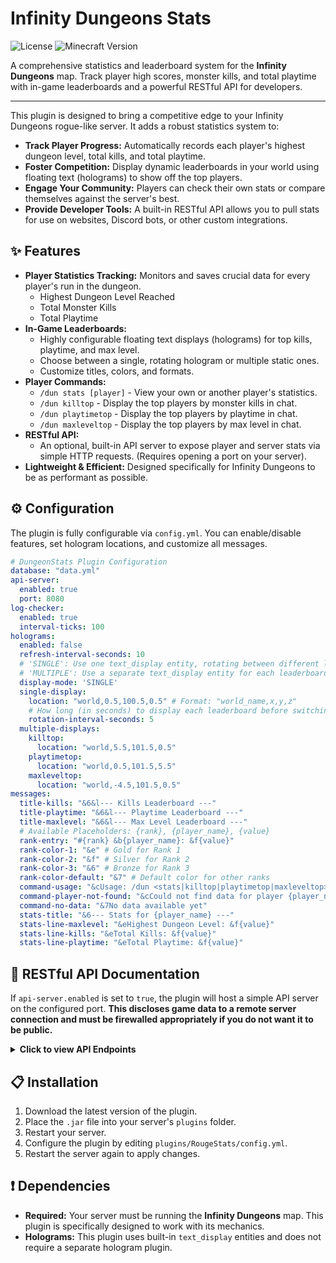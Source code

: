 # Infinity Dungeons Stats

![License](https://img.shields.io/badge/License-MIT-blue.svg) ![Minecraft Version](https://img.shields.io/badge/Minecraft-1.21+-green.svg)

A comprehensive statistics and leaderboard system for the **Infinity Dungeons** map. Track player high scores, monster kills, and total playtime with in-game leaderboards and a powerful RESTful API for developers.

---

This plugin is designed to bring a competitive edge to your Infinity Dungeons rogue-like server. It adds a robust statistics system to:
*   **Track Player Progress:** Automatically records each player's highest dungeon level, total kills, and total playtime.
*   **Foster Competition:** Display dynamic leaderboards in your world using floating text (holograms) to show off the top players.
*   **Engage Your Community:** Players can check their own stats or compare themselves against the server's best.
*   **Provide Developer Tools:** A built-in RESTful API allows you to pull stats for use on websites, Discord bots, or other custom integrations.

## ✨ Features

*   **Player Statistics Tracking:** Monitors and saves crucial data for every player's run in the dungeon.
    *   Highest Dungeon Level Reached
    *   Total Monster Kills
    *   Total Playtime
*   **In-Game Leaderboards:**
    *   Highly configurable floating text displays (holograms) for top kills, playtime, and max level.
    *   Choose between a single, rotating hologram or multiple static ones.
    *   Customize titles, colors, and formats.
*   **Player Commands:**
    *   `/dun stats [player]` - View your own or another player's statistics.
    *   `/dun killtop` - Display the top players by monster kills in chat.
    *   `/dun playtimetop` - Display the top players by playtime in chat.
    *   `/dun maxleveltop` - Display the top players by max level in chat.
*   **RESTful API:**
    *   An optional, built-in API server to expose player and server stats via simple HTTP requests. (Requires opening a port on your server).
*   **Lightweight & Efficient:** Designed specifically for Infinity Dungeons to be as performant as possible.

## ⚙️ Configuration

The plugin is fully configurable via `config.yml`. You can enable/disable features, set hologram locations, and customize all messages.

```yaml
# DungeonStats Plugin Configuration
database: "data.yml"
api-server:
  enabled: true
  port: 8080
log-checker:
  enabled: true
  interval-ticks: 100
holograms:
  enabled: false
  refresh-interval-seconds: 10
  # 'SINGLE': Use one text_display entity, rotating between different leaderboards.
  # 'MULTIPLE': Use a separate text_display entity for each leaderboard.
  display-mode: 'SINGLE'
  single-display:
    location: "world,0.5,100.5,0.5" # Format: "world_name,x,y,z"
    # How long (in seconds) to display each leaderboard before switching to the next.
    rotation-interval-seconds: 5
  multiple-displays:
    killtop:
      location: "world,5.5,101.5,0.5"
    playtimetop:
      location: "world,0.5,101.5,5.5"
    maxleveltop:
      location: "world,-4.5,101.5,0.5"
messages:
  title-kills: "&6&l--- Kills Leaderboard ---"
  title-playtime: "&6&l--- Playtime Leaderboard ---"
  title-maxlevel: "&6&l--- Max Level Leaderboard ---"
  # Available Placeholders: {rank}, {player_name}, {value}
  rank-entry: "#{rank} &b{player_name}: &f{value}"
  rank-color-1: "&e" # Gold for Rank 1
  rank-color-2: "&f" # Silver for Rank 2
  rank-color-3: "&6" # Bronze for Rank 3
  rank-color-default: "&7" # Default color for other ranks
  command-usage: "&cUsage: /dun <stats|killtop|playtimetop|maxleveltop>"
  command-player-not-found: "&cCould not find data for player {player_name}"
  command-no-data: "&7No data available yet"
  stats-title: "&6--- Stats for {player_name} ---"
  stats-line-maxlevel: "&eHighest Dungeon Level: &f{value}"
  stats-line-kills: "&eTotal Kills: &f{value}"
  stats-line-playtime: "&eTotal Playtime: &f{value}"
```

## 🔌 RESTful API Documentation

If `api-server.enabled` is set to `true`, the plugin will host a simple API server on the configured port. **This discloses game data to a remote server connection and must be firewalled appropriately if you do not want it to be public.**

<details>
<summary><b>Click to view API Endpoints</b></summary>

### GET /players

Returns a list of online players and their current status.

**Example Response:**
```json
[
  {
    "name": "Steve3184",
    "status": "waiting",
    "health": 20.0,
    "armor": 0.0
  },
  {
    "name": "AdLambXD",
    "status": "ingame",
    "health": 15.0,
    "armor": 4.0
  },
  {
    "name": "Mark_Q",
    "status": "spectator",
    "health": 20.0,
    "armor": 0.0
  }
]
```

### GET /stats

Returns a log of completed dungeon runs.
*   **Optional Query Parameter:** `limit` (e.g., `/stats?limit=10`) - Sets the maximum number of records to return. Defaults to `0` (unlimited).

**Example Response:**
```json
[
  {
    "recordId": 6,
    "level": 63,
    "doorsOpened": 63,
    "enemiesKilled": 203,
    "bossesDefeated": 9,
    "durationSeconds": 3686
  }
]
```

### GET /playerstats

Returns the lifetime statistics for a single player.
*   **Required Query Parameter:** `name` (e.g., `/playerstats?name=Steve3184`)

**Success Response:**
```json
{
  "playerName": "Steve3184",
  "kills": 6,
  "playtimeSeconds": 38,
  "maxLevel": 1
}
```

**Error Responses:**
```json
{
  "error": "Player not found."
}
```

```json
{
  "error": "Player name query parameter is required."
}
```

### GET /killtop

Returns the top 100 players by monster kills.

**Example Response:**
```json
[
  {
    "playerName": "Steve3184",
    "kills": 6
  }
]
```

### GET /playtimetop

Returns the top 100 players by total playtime.

**Example Response:**
```json
[
  {
    "playerName": "Steve3184",
    "playtimeSeconds": 38
  }
]
```

### GET /maxleveltop

Returns the top 100 players by highest dungeon level reached.

**Example Response:**
```json
[
  {
    "playerName": "Steve3184",
    "maxLevel": 1
  }
]
```

</details>

## 📋 Installation

1.  Download the latest version of the plugin.
2.  Place the `.jar` file into your server's `plugins` folder.
3.  Restart your server.
4.  Configure the plugin by editing `plugins/RougeStats/config.yml`.
5.  Restart the server again to apply changes.

## ❗ Dependencies

*   **Required:** Your server must be running the **Infinity Dungeons** map. This plugin is specifically designed to work with its mechanics.
*   **Holograms:** This plugin uses built-in `text_display` entities and does not require a separate hologram plugin.

